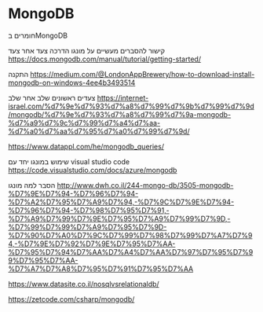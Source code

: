 # MongoDB
חומרים בMongoDB

קישור להסברים מעשיים על מונגו הדרכה צעד אחר צעד
https://docs.mongodb.com/manual/tutorial/getting-started/

התקנה
https://medium.com/@LondonAppBrewery/how-to-download-install-mongodb-on-windows-4ee4b3493514

צעדים ראשונים שלב אחר שלב
https://internet-israel.com/%d7%9e%d7%93%d7%a8%d7%99%d7%9b%d7%99%d7%9d/mongodb/%d7%9e%d7%93%d7%a8%d7%99%d7%9a-mongodb-%d7%a9%d7%9c%d7%99%d7%a4%d7%aa-%d7%a0%d7%aa%d7%95%d7%a0%d7%99%d7%9d/

https://www.datappl.com/he/mongodb_queries/

שימוש במונגו יחד עם visual studio code
https://code.visualstudio.com/docs/azure/mongodb

הסבר למה מונגו
http://www.dwh.co.il/244-mongo-db/3505-mongodb-%D7%9E%D7%94-%D7%96%D7%94-%D7%A2%D7%95%D7%A9%D7%94,-%D7%9C%D7%9E%D7%94-%D7%96%D7%94-%D7%98%D7%95%D7%91,-%D7%A9%D7%99%D7%9E%D7%95%D7%A9%D7%99%D7%9D,-%D7%99%D7%99%D7%A9%D7%95%D7%9D-%D7%90%D7%A0%D7%9C%D7%99%D7%98%D7%99%D7%A7%D7%94,-%D7%9E%D7%92%D7%9E%D7%95%D7%AA-%D7%95%D7%94%D7%AA%D7%A4%D7%AA%D7%97%D7%95%D7%99%D7%95%D7%AA-%D7%A7%D7%A8%D7%95%D7%91%D7%95%D7%AA

https://www.datasite.co.il/nosqlvsrelationaldb/

https://zetcode.com/csharp/mongodb/


